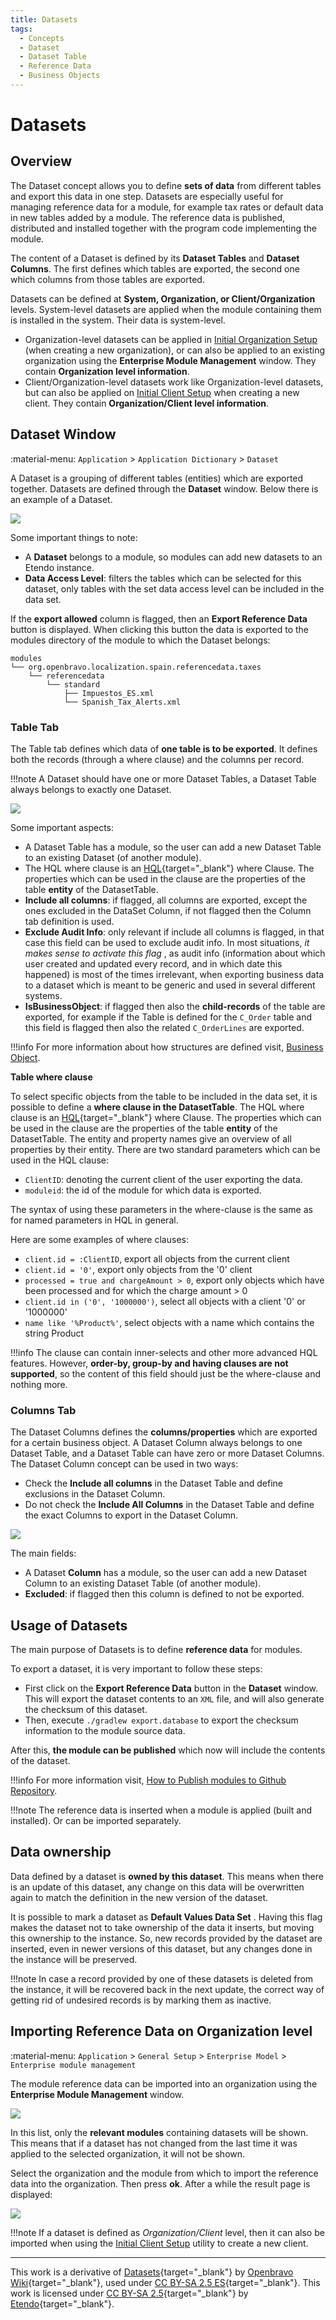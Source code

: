 ```yaml
---
title: Datasets
tags:
  - Concepts
  - Dataset
  - Dataset Table
  - Reference Data
  - Business Objects
---
```


# Datasets
  
## Overview

The Dataset concept allows you to define **sets of data** from different tables and export this data in one step. Datasets are especially useful for managing reference data for a module, for example tax rates or default data in new tables added by a module. The reference data is published, distributed and
installed together with the program code implementing the module.

The content of a Dataset is defined by its **Dataset Tables** and **Dataset Columns**. The first defines which tables are exported, the second one which columns from those tables are exported.

Datasets can be defined at **System, Organization, or Client/Organization** levels. System-level datasets are applied when the module containing them is installed in the system. Their data is system-level.

- Organization-level datasets can be applied in [Initial Organization Setup](../../../user-guide/etendo-classic/basic-features/general-setup/enterprise-model/initial-organization-setup.md) (when creating a new organization), or can also be applied to an existing organization using the **Enterprise Module Management** window. They contain **Organization level information**.
- Client/Organization-level datasets work like Organization-level datasets, but can also be applied on [Initial Client Setup](../../../developer-guide/etendo-classic/how-to-guides/how-to-run-an-initial-client-setup-process.md) when creating a new client. They contain **Organization/Client level information**.

## Dataset Window

:material-menu: `Application` > `Application Dictionary` > `Dataset`

A Dataset is a grouping of different tables (entities) which are exported together. Datasets are defined through the **Dataset** window. Below there is an example of a Dataset.

![](../../../assets/developer-guide/etendo-classic/concepts/datasets-0.png)

  
Some important things to note:

  * A **Dataset** belongs to a module, so modules can add new datasets to an Etendo instance. 
  * **Data Access Level**: filters the tables which can be selected for this dataset, only tables with the set data access level can be included in the data set.
 

If the **export allowed** column is flagged, then an **Export Reference Data** button is displayed. When clicking this button the data is exported to the modules directory of the module to which the Dataset belongs:

```
modules
└── org.openbravo.localization.spain.referencedata.taxes
    └── referencedata 
        └── standard
            ├── Impuestos_ES.xml
            └── Spanish_Tax_Alerts.xml
```

### Table Tab

The Table tab defines which data of **one table is to be exported**. It defines both the records (through a where clause) and the columns per record. 

!!!note
    A Dataset should have one or more Dataset Tables, a Dataset Table always belongs to exactly one Dataset.

![](../../../assets/developer-guide/etendo-classic/concepts/dataset-2.png)


Some important aspects:

- A Dataset Table has a module, so the user can add a new Dataset Table to an existing Dataset (of another module).
- The HQL where clause is an [HQL](https://docs.jboss.org/hibernate/core/3.6/reference/en-US/html/queryhql.html){target="_blank"} where Clause. The properties which can be used in the clause are the properties of the table **entity** of the DatasetTable.
- **Include all columns**: if flagged, all columns are exported, except the ones excluded in the DataSet Column, if not flagged then the Column tab definition is used. 
- **Exclude Audit Info**: only relevant if include all columns is flagged, in that case this field can be used to exclude audit info. In most situations, *it makes sense to activate this flag* , as audit info (information about which user created and updated every record, and in which date this happened) is most of the times irrelevant, when exporting business data to a dataset which is meant to be generic and used in several different systems.
- **IsBusinessObject**: if flagged then also the **child-records** of the table are exported, for example if the Table is defined for the `C_Order` table and this field is flagged then also the related `C_OrderLines` are exported. 
  
!!!info
    For more information about how structures are defined visit, [Business Object](../concepts/data-access-layer.md#business-object). 

**Table where clause**

To select specific objects from the table to be included in the data set, it is possible to define a **where clause in the DatasetTable**. The HQL where clause is an [HQL](https://docs.jboss.org/hibernate/core/3.6/reference/en-US/html/queryhql.html){target="_blank"} where Clause. The properties which can be used in the clause are the properties of the table **entity** of the DatasetTable. The entity and property names give an overview of all properties by their entity. There are two standard parameters which can be used in the HQL clause:

  * `ClientID`: denoting the current client of the user exporting the data. 
  * `moduleid`: the id of the module for which data is exported. 

The syntax of using these parameters in the where-clause is the same as for named parameters in HQL in general.

Here are some examples of where clauses:

  * `client.id = :ClientID`, export all objects from the current client 
  * `client.id = '0'`, export only objects from the '0' client 
  * `processed = true and chargeAmount > 0`, export only objects which have been processed and for which the charge amount > 0 
  * `client.id in ('0', '1000000')`, select all objects with a client '0' or '1000000' 
  * `name like '%Product%'`, select objects with a name which contains the string Product 

!!!info
    The clause can contain inner-selects and other more advanced HQL features. However, **order-by, group-by and having clauses are not supported**, so the content of this field should just be the where-clause and nothing more.

### Columns Tab

The Dataset Columns defines the **columns/properties** which are exported for a certain business object. A Dataset Column always belongs to one Dataset Table, and a Dataset Table can have zero or more Dataset Columns.
The Dataset Column concept can be used in two ways:

  * Check the **Include all columns** in the Dataset Table and define exclusions in the Dataset Column. 
  * Do not check the **Include All Columns** in the Dataset Table and define the exact Columns to export in the Dataset Column.

![](../../../assets/developer-guide/etendo-classic/concepts/dataset-3.png)

  
The main fields:

  * A Dataset **Column** has a module, so the user can add a new Dataset Column to an existing Dataset Table (of another module). 
  * **Excluded**: if flagged then this column is defined to not be exported. 

##  Usage of Datasets

The main purpose of Datasets is to define **reference data** for modules. 

To export a dataset, it is very important to follow these steps:

  * First click on the **Export Reference Data** button in the **Dataset** window. This will export the dataset contents to an `XML` file, and will also generate the checksum of this dataset. 
  * Then, execute `./gradlew export.database` to export the checksum information to the module source data. 

After this, **the module can be published** which now will include the contents of the dataset.

!!!info
    For more information visit, [How to Publish modules to Github Repository](../how-to-guides/how-to-publish-modules-to-github-repository.md).
    
!!!note
    The reference data is inserted when a module is applied (built and installed). Or can be imported separately.

##  Data ownership

Data defined by a dataset is **owned by this dataset**. This means when there is an update of this dataset, any change on this data will be overwritten again to match the definition in the new version of the dataset.

It is possible to mark a dataset as **Default Values Data Set** . Having this flag makes the dataset not to take ownership of the data it inserts, but moving this ownership to the instance. So, new records provided by the dataset are inserted, even in newer versions of this dataset, but any changes done in the instance will be preserved. 

!!!note
    In case a record provided by one of these datasets is deleted from the instance, it will be recovered back in the next update, the correct way of getting rid of undesired records is by marking them as inactive.

##  Importing Reference Data on Organization level

:material-menu: `Application` > `General Setup` > `Enterprise Model` > `Enterprise module management`

The module reference data can be imported into an organization using the **Enterprise Module Management** window.

![](../../../assets/developer-guide/etendo-classic/concepts/datasets-4.png)


In this list, only the **relevant modules** containing datasets will be shown. This means that if a dataset has not changed from the last time it was applied to the selected organization, it will not be shown.

Select the organization and the module from which to import the reference data into the organization. Then press **ok**. After a while the result page is displayed:


![](../../../assets/developer-guide/etendo-classic/concepts/datasets-5.png)


!!!note
    If a dataset is defined as *Organization/Client* level, then it can also be imported when using the [Initial Client Setup](../../../developer-guide/etendo-classic/how-to-guides/how-to-run-an-initial-client-setup-process.md) utility to create a new client.

---
  
This work is a derivative of [Datasets](http://wiki.openbravo.com/wiki/Datasets){target="\_blank"} by [Openbravo Wiki](http://wiki.openbravo.com/wiki/Welcome_to_Openbravo){target="\_blank"}, used under [CC BY-SA 2.5 ES](https://creativecommons.org/licenses/by-sa/2.5/es/){target="\_blank"}. This work is licensed under [CC BY-SA 2.5](https://creativecommons.org/licenses/by-sa/2.5/){target="\_blank"} by [Etendo](https://etendo.software){target="\_blank"}.